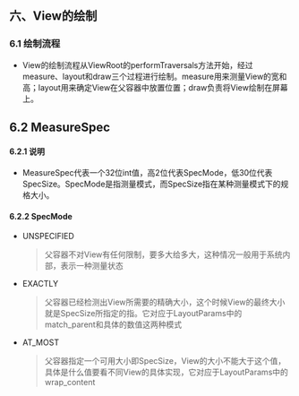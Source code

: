 ## 六、View的绘制

   ### 6.1 绘制流程

   * View的绘制流程从ViewRoot的performTraversals方法开始，经过measure、layout和draw三个过程进行绘制。measure用来测量View的宽和高；layout用来确定View在父容器中放置位置；draw负责将View绘制在屏幕上。

   ## 6.2 MeasureSpec

   #### 6.2.1 说明

   * MeasureSpec代表一个32位int值，高2位代表SpecMode，低30位代表SpecSize。SpecMode是指测量模式，而SpecSize指在某种测量模式下的规格大小。

   #### 6.2.2 SpecMode

   * UNSPECIFIED

     > 父容器不对View有任何限制，要多大给多大，这种情况一般用于系统内部，表示一种测量状态

   * EXACTLY

     > 父容器已经检测出View所需要的精确大小，这个时候View的最终大小就是SpecSize所指定的指。它对应于LayoutParams中的match_parent和具体的数值这两种模式

   * AT_MOST

     > 父容器指定一个可用大小即SpecSize，View的大小不能大于这个值，具体是什么值要看不同View的具体实现，它对应于LayoutParams中的wrap_content

